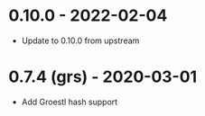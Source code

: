# 0.10.0 - 2022-02-04

* Update to 0.10.0 from upstream

# 0.7.4 (grs) - 2020-03-01

* Add Groestl hash support
